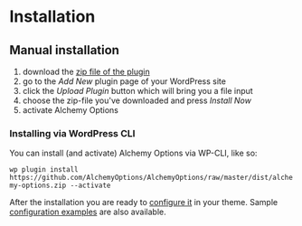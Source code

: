 # Installation

## Manual installation

1. download the [zip file of the plugin](https://github.com/AlchemyOptions/AlchemyOptions/raw/master/dist/alchemy-options.zip)
2. go to the _Add New_ plugin page of your WordPress site
3. click the _Upload Plugin_ button which will bring you a file input
4. choose the zip-file you've downloaded and press _Install Now_
5. activate Alchemy Options

### Installing via WordPress CLI

You can install \(and activate\) Alchemy Options via WP-CLI, like so:

`wp plugin install https://github.com/AlchemyOptions/AlchemyOptions/raw/master/dist/alchemy-options.zip --activate`

After the installation you are ready to [configure it](configuration.md) in your theme. Sample [configuration examples](samples.md) are also available.
